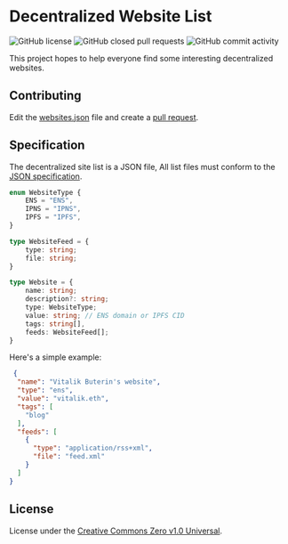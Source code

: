 # Decentralized Website List

![GitHub license](https://img.shields.io/github/license/NaturalSelectionLabs/RSS3-deweblist?style=flat-square)
![GitHub closed pull requests](https://img.shields.io/github/issues-pr-closed/NaturalSelectionLabs/RSS3-deweblist?style=flat-square)
![GitHub commit activity](https://img.shields.io/github/commit-activity/m/NaturalSelectionLabs/RSS3-deweblist?style=flat-square)

This project hopes to help everyone find some interesting decentralized websites.

## Contributing

Edit the [websites.json](https://github.com/NaturalSelectionLabs/RSS3-deweblist/edit/main/lists/websites.json) file and create a [pull request](https://github.com/NaturalSelectionLabs/RSS3-deweblist/pulls).

## Specification

The decentralized site list is a JSON file, All list files must conform to the [JSON specification](https://www.json.org/json-en.html).

```typescript
enum WebsiteType {
    ENS = "ENS",
    IPNS = "IPNS",
    IPFS = "IPFS",
}

type WebsiteFeed = {
    type: string;
    file: string;
}

type Website = {
    name: string;
    description?: string;
    type: WebsiteType;
    value: string; // ENS domain or IPFS CID
    tags: string[],
    feeds: WebsiteFeed[];
}
```

Here's a simple example:

```json
 {
  "name": "Vitalik Buterin's website",
  "type": "ens",
  "value": "vitalik.eth",
  "tags": [
    "blog"
  ],
  "feeds": [
    {
      "type": "application/rss+xml",
      "file": "feed.xml"
    }
  ]
}
```

## License

License under the [Creative Commons Zero v1.0 Universal](LICENSE).
